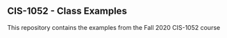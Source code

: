 ## CIS-1052 - Class Examples

This repository contains the examples from the Fall 2020 CIS-1052 course